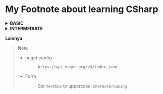 # My Footnote about learning CSharp

<details><summary><strong>BASIC</strong></summary>

- [Tipe Data](Tipe%20Data/TipeData.md)
- [Aritmatika](Aritmatika/BasicAritmatika.md)
- [Array](Array/array.md)
- [Enum](Enum/Enum.md)
- [If Statement](Percabangan/IfStatement.md)
- [Switch statement](Percabangan/Switch.md)
- [For Statement](Perulangan/For.md)
- [While Statement](Perulangan/While.md)
- [Working with String](String/StringManipulations.md)
- [Method](Method/method.md)
- [Lingkup Variabel](Tipe%20Data/LingkupVariabel.md)
- [class](Class/class.md)
- [Encapsulation](Class/Encapsulasi.md)
- [Inheritance](Class/inheritance.md)
- [Abstract Calss & Method Overriding](Class/AbstractClass_MethodOverriding.md)
- [Polimorf](Class/Polimorf.md)
- [interface](Interface/interface.md)

</details>

<details><summary><strong>INTERMEDIATE</strong></summary>

- [Data Table](Intermediate/dataTable.md)

</details>

**Lainnya**

> Note
>
> - nuget config
>   > `https://api.nuget.org/v3/index.json`
> - Form
>   > Set `textbox` to uppercase: `CharacterCasing`
